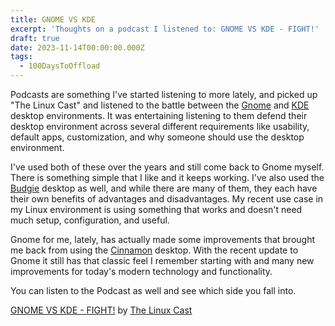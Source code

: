 ```yaml
---
title: GNOME VS KDE
excerpt: 'Thoughts on a podcast I listened to: GNOME VS KDE - FIGHT!'
draft: true
date: 2023-11-14T00:00:00.000Z
tags:
  - 100DaysToOffload
---
```


Podcasts are something I've started listening to more lately, and picked up "The Linux Cast" and listened to the battle between the [Gnome](https://www.gnome.org/) and [KDE](https://kde.org/) desktop environments. It was entertaining listening to them defend their desktop environment across several different requirements like usability, default apps, customization, and why someone should use the desktop environment.

I've used both of these over the years and still come back to Gnome myself. There is something simple that I like and it keeps working. I've also used the [Budgie](https://buddiesofbudgie.org/) desktop as well, and while there are many of them, they each have their own benefits of advantages and disadvantages. My recent use case in my Linux environment is using something that works and doesn't need much setup, configuration, and useful.

Gnome for me, lately, has actually made some improvements that brought me back from using the [Cinnamon](https://projects.linuxmint.com/cinnamon/) desktop. With the recent update to Gnome it still has that classic feel I remember starting with and many new improvements for today's modern technology and functionality.

You can listen to the Podcast as well and see which side you fall into.

[GNOME VS KDE - FIGHT!](https://thelinuxcast.fireside.fm/136) by [The Linux Cast](https://thelinuxcast.org/)
